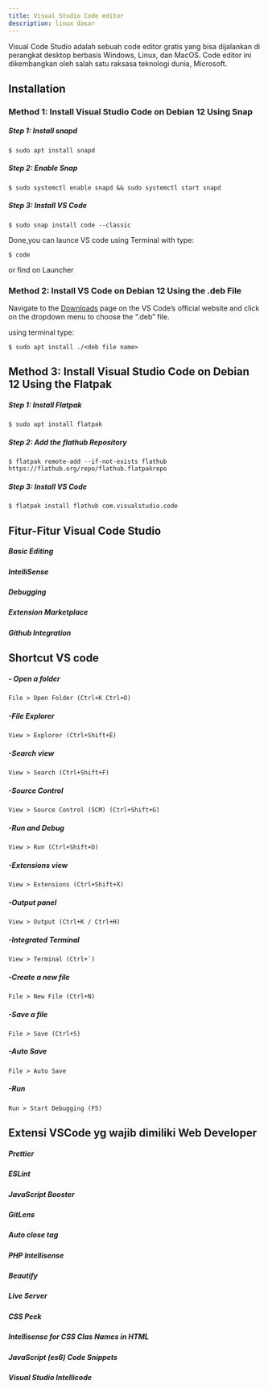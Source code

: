 ```yaml
---
title: Visual Studio Code editor
description: linux dasar
---
```


Visual Code Studio adalah sebuah code editor gratis yang bisa dijalankan di perangkat desktop berbasis Windows, Linux, dan MacOS. Code editor ini dikembangkan oleh salah satu raksasa teknologi dunia, Microsoft.

## Installation

### Method 1: Install Visual Studio Code on Debian 12 Using Snap

##### Step 1: Install snapd

    $ sudo apt install snapd

##### Step 2: Enable Snap

    $ sudo systemctl enable snapd && sudo systemctl start snapd

##### Step 3: Install VS Code

    $ sudo snap install code --classic

Done,you can launce VS code using Terminal with type:

    $ code

or find on Launcher

### Method 2: Install VS Code on Debian 12 Using the .deb File

Navigate to the [Downloads](https://code.visualstudio.com/download) page on the VS Code’s official website and click on the dropdown menu to choose the “.deb” file.

using terminal type:

    $ sudo apt install ./<deb file name>

## Method 3: Install Visual Studio Code on Debian 12 Using the Flatpak

##### Step 1: Install Flatpak

    $ sudo apt install flatpak

##### Step 2: Add the flathub Repository

    $ flatpak remote-add --if-not-exists flathub https://flathub.org/repo/flathub.flatpakrepo

##### Step 3: Install VS Code

    $ flatpak install flathub com.visualstudio.code

## Fitur-Fitur Visual Code Studio

##### Basic Editing

##### IntelliSense

##### Debugging

##### Extension Marketplace

##### Github Integration

## Shortcut VS code

##### - Open a folder

    File > Open Folder (Ctrl+K Ctrl+O)

##### -File Explorer

    View > Explorer (Ctrl+Shift+E)

##### -Search view

    View > Search (Ctrl+Shift+F)

##### -Source Control

    View > Source Control (SCM) (Ctrl+Shift+G)

##### -Run and Debug

    View > Run (Ctrl+Shift+D)

##### -Extensions view

    View > Extensions (Ctrl+Shift+X)

##### -Output panel

    View > Output (Ctrl+K / Ctrl+H)

##### -Integrated Terminal

    View > Terminal (Ctrl+`)

##### -Create a new file

    File > New File (Ctrl+N)

##### -Save a file

    File > Save (Ctrl+S)

##### -Auto Save

    File > Auto Save

##### -Run

    Run > Start Debugging (F5)

## Extensi VSCode yg wajib dimiliki Web Developer

##### Prettier

##### ESLint

##### JavaScript Booster

##### GitLens

##### Auto close tag

##### PHP Intellisense

##### Beautify

##### Live Server

##### CSS Peek

##### Intellisense for CSS Clas Names in HTML

##### JavaScript (es6) Code Snippets

##### Visual Studio Intellicode
